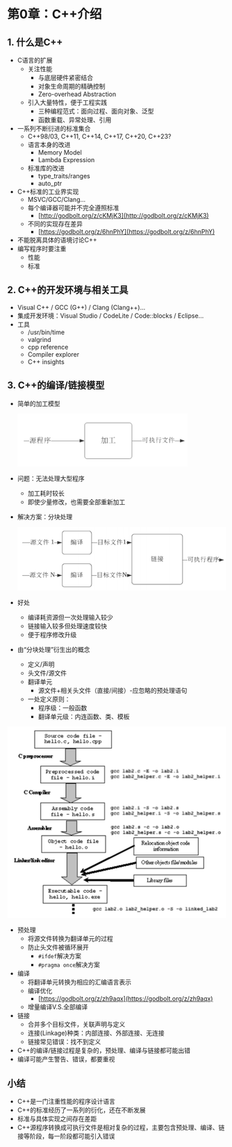 # 第0章：C++介绍

## 1. 什么是C++

- C语言的扩展
  - 关注性能
    - 与底层硬件紧密结合
    - 对象生命周期的精确控制
    - Zero-overhead Abstraction
  - 引入大量特性，便于工程实践
    - 三种编程范式：面向过程、面向对象、泛型
    - 函数重载、异常处理、引用
- 一系列不断衍进的标准集合
  - C++98/03, C++11, C++14, C++17, C++20, C++23?
  - 语言本身的改进
    - Memory Model
    - Lambda Expression
  - 标准库的改进
    - type_traits/ranges
    - auto_ptr
- C++标准的工业界实现
  - MSVC/GCC/Clang...
  - 每个编译器可能并不完全遵照标准
    - [http://godbolt.org/z/cKMjK3](http://godbolt.org/z/cKMjK3)
  - 不同的实现存在差异
    - [https://godbolt.org/z/6hnPhY](https://godbolt.org/z/6hnPhY)
- 不能脱离具体的语境讨论C++
- 编写程序时要注重
  - 性能
  - 标准

## 2. C++的开发环境与相关工具

- Visual C++ / GCC (G++) / Clang (Clang++)...
- 集成开发环境：Visual Studio / CodeLite / Code::blocks / Eclipse...
- 工具
  - /usr/bin/time
  - valgrind
  - cpp reference
  - Compiler explorer
  - C++ insights

## 3. C++的编译/链接模型

- 简单的加工模型

  ![](../pic/image-20221024192012531.png)

- 问题：无法处理大型程序

  - 加工耗时较长
  - 即使少量修改，也需要全部重新加工

- 解决方案：分块处理

  ![](../pic/image-20221024192731201.png)

- 好处

  - 编译耗资源但一次处理输入较少
  - 链接输入较多但处理速度较快
  - 便于程序修改升级

- 由“分块处理”衍生出的概念

  - 定义/声明
  - 头文件/源文件
  - 翻译单元
    - 源文件+相关头文件（直接/间接）-应忽略的预处理语句
  - 一处定义原则：
    - 程序级：一般函数
    - 翻译单元级：内连函数、类、模板

![](../pic/image-20221024193810234.png)

- 预处理
  - 将源文件转换为翻译单元的过程
  - 防止头文件被循环展开
    - `#ifdef`解决方案
    - `#pragma once`解决方案
- 编译
  - 将翻译单元转换为相应的汇编语言表示
  - 编译优化
    - [https://godbolt.org/z/zh9aqx](https://godbolt.org/z/zh9aqx)
  - 增量编译V.S.全部编译
- 链接
  - 合并多个目标文件，关联声明与定义
  - 连接(Linkage)种类：内部连接、外部连接、无连接
  - 链接常见错误：找不到定义
- C++的编译/链接过程是复杂的，预处理、编译与链接都可能出错
- 编译可能产生警告、错误，都要重视

## 小结

- C++是一门注重性能的程序设计语言
- C++的标准经历了一系列的衍化，还在不断发展
- 标准与具体实现之间存在差距
- C++源程序转换成可执行文件是相对复杂的过程，主要包含预处理、编译、链接等阶段，每一阶段都可能引入错误
